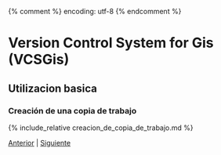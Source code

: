 {% comment %} encoding: utf-8 {% endcomment %}

# Version Control System for Gis (VCSGis)

## Utilizacion basica

### Creación de una copia de trabajo

{% include_relative creacion_de_copia_de_trabajo.md %}
 
[Anterior](iniciar_servidor_t.md) | [Siguiente](anadir_capa_al_repositorio_t.md)
